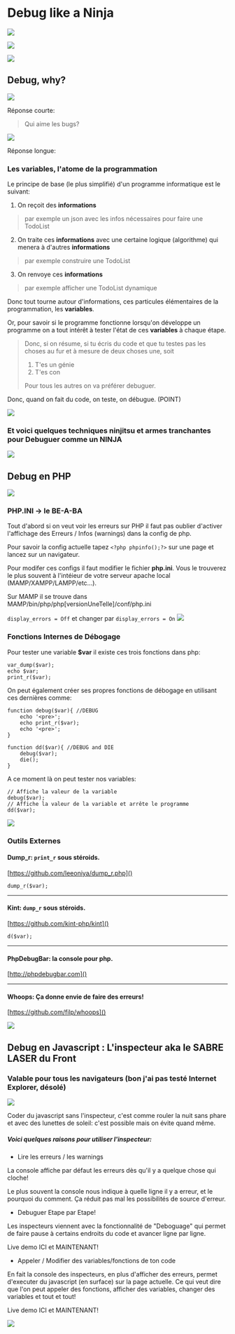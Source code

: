 # Debug like a Ninja
![](images/whiteblock.jpg)

![](images/ninja.png)

![](images/whiteblock.jpg)


## Debug, why?

![](images/whiteblock.jpg)

Réponse courte:
> Qui aime les bugs?

![](images/whiteblock.jpg)

Réponse longue:

### Les variables, l'atome de la programmation

Le principe de base (le plus simplifié) d'un programme informatique est le suivant:

1. On reçoit des **informations**
> par exemple un json avec les infos nécessaires pour faire une TodoList

2. On traite ces **informations** avec une certaine logique (algorithme) qui menera à d'autres **informations**
> par exemple construire une TodoList

3. On renvoye ces **informations** 
> par exemple afficher une TodoList dynamique



Donc tout tourne autour d'informations, ces particules élémentaires de la programmation, les **variables**.



Or, pour savoir si le programme fonctionne lorsqu'on développe un programme on a tout intérêt à tester l'état de ces **variables** à chaque étape.


> Donc, si on résume, si tu écris du code et que tu testes pas les choses au fur et à mesure de deux choses une, soit
> 
> 1. T'es un génie
> 2. T'es con
> 
> Pour tous les autres on va préférer debuguer.

Donc, quand on fait du code, on teste, on débugue. (POINT)

![](images/whiteblock.jpg)


### Et voici quelques techniques ninjitsu et armes tranchantes pour Debuguer comme un NINJA




![](images/whiteblock.jpg)

## Debug en PHP

![](images/whiteblock.jpg)


### PHP.INI -> le BE-A-BA


Tout d'abord si on veut voir les erreurs sur PHP il faut pas oublier d'activer l'affichage des Erreurs / Infos (warnings) dans la config de php.

Pour savoir la config actuelle tapez `<?php phpinfo();?>` sur une page et lancez sur un navigateur.

Pour modifer ces configs il faut modifier le fichier **php.ini**. Vous le trouverez le plus souvent à l'intéieur de votre serveur apache local (MAMP/XAMPP/LAMPP/etc...).

Sur MAMP il se trouve dans MAMP/bin/php/php[versionUneTelle]/conf/php.ini

`display_errors = Off` et changer par `display_errors = On`
![](images/whiteblock.jpg)


### Fonctions Internes de Débogage


Pour tester une variable **$var** il existe ces trois fonctions dans php:

	var_dump($var);
	echo $var;
	print_r($var);


On peut également créer ses propres fonctions de débogage en utilisant ces dernières comme:

```
function debug($var){ //DEBUG
	echo '<pre>';
	echo print_r($var);
	echo '<pre>';
}

function dd($var){ //DEBUG and DIE
	debug($var);
	die();
}
```

A ce moment là on peut tester nos variables:

```
// Affiche la valeur de la variable
debug($var);
// Affiche la valeur de la variable et arrête le programme
dd($var);
```
![](images/whiteblock.jpg)


### Outils Externes


#### Dump_r: `print_r` sous stéroids.

[https://github.com/leeoniya/dump_r.php]()

`dump_r($var);`

***

#### Kint: `dump_r` sous stéroids.

[https://github.com/kint-php/kint]()

`d($var);`

***

#### PhpDebugBar: la console pour php.

[http://phpdebugbar.com]()

***

#### Whoops: Ça donne envie de faire des erreurs!

[https://github.com/filp/whoops]()




![](images/whiteblock.jpg)

## Debug en Javascript : L'inspecteur aka le SABRE LASER du Front
### Valable pour tous les navigateurs (bon j'ai pas testé Internet Explorer, désolé)

![](images/whiteblock.jpg)



Coder du javascript sans l'inspecteur, c'est comme rouler la nuit sans phare et avec des lunettes de soleil: c'est possible mais on évite quand même.


##### Voici quelques raisons pour utiliser l'inspecteur:


* Lire les erreurs / les warnings

La console affiche par défaut les erreurs dès qu'il y a quelque chose qui cloche! 

Le plus souvent la console nous indique à quelle ligne il y a erreur, et le pourquoi du comment. Ça réduit pas mal les possibilités de source d'erreur.

* Debuguer Etape par Etape!

Les inspecteurs viennent avec la fonctionnalité de "Deboguage" qui permet de faire pause à certains endroits du code et avancer ligne par ligne.

Live demo ICI et MAINTENANT!


* Appeler / Modifier des variables/fonctions de ton code

En fait la console des inspecteurs, en plus d'afficher des erreurs, permet d'executer du javascript (en surface) sur la page actuelle. Ce qui veut dire que l'on peut appeler des fonctions, afficher des variables, changer des variables et tout et tout!

Live demo ICI et MAINTENANT!


![](images/whiteblock.jpg)



